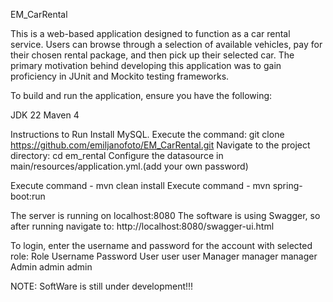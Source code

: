 EM_CarRental

This is a web-based application designed to function as a car rental service. 
Users can browse through a selection of available vehicles, pay for their chosen rental package, and then pick up their selected car. 
The primary motivation behind developing this application was to gain proficiency in JUnit and Mockito testing frameworks.

To build and run the application, ensure you have the following:

JDK 22
Maven 4 

Instructions to Run
Install MySQL.
Execute the command: git clone https://github.com/emiljanofoto/EM_CarRental.git
Navigate to the project directory: cd em_rental
Configure the datasource in main/resources/application.yml.(add your own password)

Execute command -  mvn clean install
Execute command - mvn spring-boot:run

The server is running on localhost:8080
The software is using Swagger, so after running navigate to:
http://localhost:8080/swagger-ui.html

To login, enter the username and password for the account with selected role:
Role	Username  Password
User	user	  user
Manager	manager	  manager
Admin	admin	  admin


NOTE: SoftWare is still under development!!!
